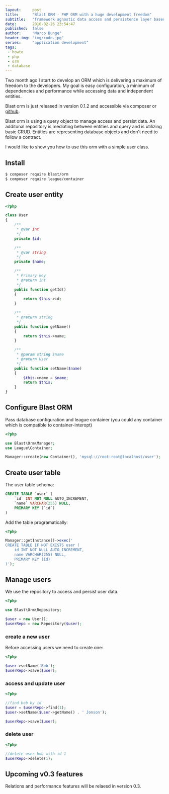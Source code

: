 ```yaml
---
layout:     post
title:      "Blast ORM - PHP ORM with a huge development freedom"
subtitle:   "framework agnostic data access and persistence layer based on Doctrine 2"
date:       2016-02-26 23:54:47
published:  false
author:     "Marco Bunge"
header-img: "img/code.jpg"
series:     "application development"
tags:
 - howto
 - php
 - orm
 - database
---
```


Two month ago I start to develop an ORM which is delivering a maximum of freedom to the developers. My goal is easy configuration, a minimum of dependencies and performance while accessing data and independent entities.

Blast orm is just released in version 0.1.2 and accessible via composer or <a href="" target="_blank">github</a>.

Blast orm is using a query object to manage access and persist data. An additonal repository is mediating between entities and query and is utilizing basic CRUD. Entities are representing database objects and don't need to follow a contract. 

I would like to show you how to use this orm with a simple user class.

## Install

``` bash
$ composer require blast/orm
$ composer require league/container
```

## Create user entity

```php
<?php

class User
{
    /**
     * @var int
     */
    private $id;

    /**
     * @var string
     */
    private $name;

    /**
     * Primary key
     * @return int
     */
    public function getId()
    {
        return $this->id;
    }

    /**
     * @return string
     */
    public function getName()
    {
        return $this->name;
    }

    /**
     * @param string $name
     * @return User
     */
    public function setName($name)
    {
        $this->name = $name;
        return $this;
    }
}
```

## Configure Blast ORM

Pass database configuration and league container (you could any container which is compatible to container-interopt)

```php
<?php

use Blast\Orm\Manager;
use League\Container;

Manager::create(new Container(), 'mysql://root:root@localhost/user');

```

## Create user table

The user table schema:

```sql
CREATE TABLE `user` (
	`id` INT NOT NULL AUTO_INCREMENT,
	`name` VARCHAR(255) NULL,
	PRIMARY KEY (`id`)
)
```

Add the table programatically:

```php
<?php

Manager::getInstance()->exec('
CREATE TABLE IF NOT EXISTS user (
	id INT NOT NULL AUTO_INCREMENT,
	name VARCHAR(255) NULL,
	PRIMARY KEY (id)
)');
```

## Manage users

We use the repository to access and persist user data.

```php
<?php

use Blast\Orm\Repository;

$user = new User();
$userRepo = new Repository($user);

```

### create a new user

Before accessing users we need to create one:

```php
<?php

$user->setName('Bob');
$userRepo->save($user);

```

### access and update user

```php
<?php

//find bob by id
$user = $userRepo->find(1);
$user->setName($user->getName() . ' Jonson');

$userRepo->save($user);

```

### delete user

```php
<?php

//delete user bob with id 1
$userRepo->delete(1);

```

## Upcoming v0.3 features

Relations and performance features will be relaesd in version 0.3.

